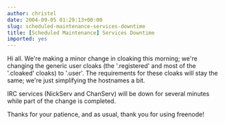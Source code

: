 ```yaml
---
author: christel
date: 2004-09-05 01:29:13+00:00
slug: scheduled-maintenance-services-downtime
title: [Scheduled Maintenance] Services Downtime
imported: yes
---
```

Hi all.  We're making a minor change in cloaking this morning; we're changing the generic user cloaks (the '.registered' and most of the '.cloaked' cloaks) to '.user'. The requirements for these cloaks will stay the same; we're just simplifying the hostnames a bit.

IRC services (NickServ and ChanServ) will be down for several minutes while part of the change is completed.

Thanks for your patience, and as usual, thank you for using freenode!
